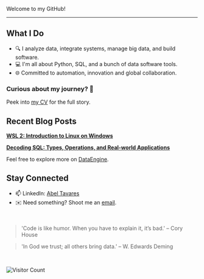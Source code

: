 Welcome to my GitHub!

---

## What I Do

- 🔍 I analyze data, integrate systems, manage big data, and build software.
- 💻 I'm all about Python, SQL, and a bunch of data software tools.
- 🌐 Committed to automation, innovation and global collaboration.

### Curious about my journey? 🧭

Peek into [my CV](https://abeltavares.github.io/CV.html) for the full story.

## Recent Blog Posts

**[WSL 2: Introduction to Linux on Windows](https://abeltavares.github.io/2023/12/14/windows-wsl.html)**

**[Decoding SQL: Types, Operations, and Real-world Applications](https://abeltavares.github.io/2023/11/10/decoding-sql.html)**

Feel free to explore more on [DataEngine](https://abeltavares.github.io/).

## Stay Connected

- 📫 LinkedIn: [Abel Tavares](https://www.linkedin.com/in/abeltavares/)
- ✉️ Need something? Shoot me an [email](mailto:abelst9@gmail.com).

<br>

> 'Code is like humor. When you have to explain it, it’s bad.' – Cory House

> 'In God we trust; all others bring data.' – W. Edwards Deming

<br>

![Visitor Count](https://profile-counter.glitch.me/abeltavares/count.svg)

